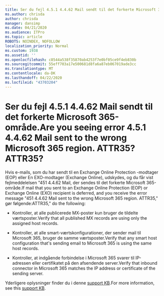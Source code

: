 ```yaml
---
title: Ser du fejl 4.5.1 4.4.62 Mail sendt til det forkerte Microsoft 365-område. ATTR35?
ms.author: chrisda
author: chrisda
manager: dansimp
ms.date: 04/21/2020
ms.audience: ITPro
ms.topic: article
ROBOTS: NOINDEX, NOFOLLOW
localization_priority: Normal
ms.custom: 1938
ms.assetid: ''
ms.openlocfilehash: c8544a538f35870ab4253f7e0bf05ce9f4eb830b
ms.sourcegitcommit: 55eff703a17e500681d8fa6a87eb067019ade3cc
ms.translationtype: MT
ms.contentlocale: da-DK
ms.lasthandoff: 04/22/2020
ms.locfileid: "43703204"
---
```

# <a name="are-you-seeing-error-451-4462-mail-sent-to-the-wrong-microsoft-365-region-attr35"></a><span data-ttu-id="20294-103">Ser du fejl 4.5.1 4.4.62 Mail sendt til det forkerte Microsoft 365-område.</span><span class="sxs-lookup"><span data-stu-id="20294-103">Are you seeing error 4.5.1 4.4.62 Mail sent to the wrong Microsoft 365 region.</span></span> <span data-ttu-id="20294-104">ATTR35?</span><span class="sxs-lookup"><span data-stu-id="20294-104">ATTR35?</span></span>

<span data-ttu-id="20294-105">Hvis e-mails, som du har sendt til en Exchange Online Protection -modtager (EOP) eller En EXO-modtager (Exchange Online), udskydes, og du får vist fejlmeddelelsen "451 4.4.62 Mail, der sendes til det forkerte Microsoft 365-område.</span><span class="sxs-lookup"><span data-stu-id="20294-105">If mail that you sent to an Exchange Online Protection (EOP) or Exchange Online (EXO) recipient is deferred, and you receive the error message "451 4.4.62 Mail sent to the wrong Microsoft 365 region.</span></span> <span data-ttu-id="20294-106">ATTR35," gør følgende:</span><span class="sxs-lookup"><span data-stu-id="20294-106">ATTR35," do the following:</span></span>

- <span data-ttu-id="20294-107">Kontroller, at alle publicerede MX-poster kun bruger de tildelte værtsposter.</span><span class="sxs-lookup"><span data-stu-id="20294-107">Verify that all published MX records are using only the assigned host records.</span></span>

- <span data-ttu-id="20294-108">Kontroller, at alle smart-værtskonfigurationer, der sender mail til Microsoft 365, bruger de samme værtsposter.</span><span class="sxs-lookup"><span data-stu-id="20294-108">Verify that any smart host configuration that's sending email to Microsoft 365 is using the same host records.</span></span>

- <span data-ttu-id="20294-109">Kontroller, at indgående forbindelse i Microsoft 365 svarer til IP-adressen eller certifikatet på den afsendende server.</span><span class="sxs-lookup"><span data-stu-id="20294-109">Verify that inbound connector in Microsoft 365 matches the IP address or certificate of the sending server.</span></span>

<span data-ttu-id="20294-110">Yderligere oplysninger finder du i denne [support KB](https://support.microsoft.com/help/4057301/attr35-response-code-when-mail-is-sent-to-eop-exo).</span><span class="sxs-lookup"><span data-stu-id="20294-110">For more information, see this [support KB](https://support.microsoft.com/help/4057301/attr35-response-code-when-mail-is-sent-to-eop-exo).</span></span>
